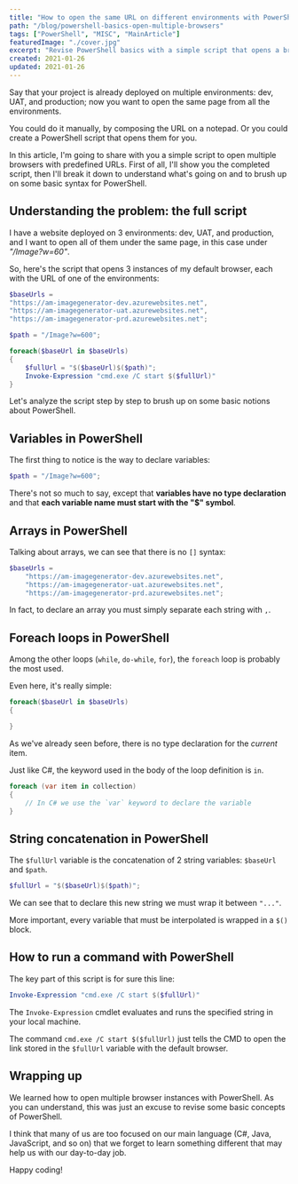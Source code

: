 ```yaml
---
title: "How to open the same URL on different environments with PowerShell"
path: "/blog/powershell-basics-open-multiple-browsers"
tags: ["PowerShell", "MISC", "MainArticle"]
featuredImage: "./cover.jpg"
excerpt: "Revise PowerShell basics with a simple script that opens a browser for each specified URL. We're gonna cover how to declare variables, define arrays, concatenate strings and run CMD commands."
created: 2021-01-26
updated: 2021-01-26
---
```


Say that your project is already deployed on multiple environments: dev, UAT, and production; now you want to open the same page from all the environments.

You could do it manually, by composing the URL on a notepad. Or you could create a PowerShell script that opens them for you.

In this article, I'm going to share with you a simple script to open multiple browsers with predefined URLs. First of all, I'll show you the completed script, then I'll break it down to understand what's going on and to brush up on some basic syntax for PowerShell.

## Understanding the problem: the full script

I have a website deployed on 3 environments: dev, UAT, and production, and I want to open all of them under the same page, in this case under _"/Image?w=60"_.

So, here's the script that opens 3 instances of my default browser, each with the URL of one of the environments:

```powershell
$baseUrls =
"https://am-imagegenerator-dev.azurewebsites.net",
"https://am-imagegenerator-uat.azurewebsites.net",
"https://am-imagegenerator-prd.azurewebsites.net";

$path = "/Image?w=600";

foreach($baseUrl in $baseUrls)
{
    $fullUrl = "$($baseUrl)$($path)";
    Invoke-Expression "cmd.exe /C start $($fullUrl)"
}

```

Let's analyze the script step by step to brush up on some basic notions about PowerShell.

## Variables in PowerShell

The first thing to notice is the way to declare variables:

```powershell
$path = "/Image?w=600";
```

There's not so much to say, except that **variables have no type declaration** and that **each variable name must start with the "$" symbol**.

## Arrays in PowerShell

Talking about arrays, we can see that there is no `[]` syntax:

```powershell
$baseUrls =
    "https://am-imagegenerator-dev.azurewebsites.net",
    "https://am-imagegenerator-uat.azurewebsites.net",
    "https://am-imagegenerator-prd.azurewebsites.net";
```

In fact, to declare an array you must simply separate each string with `,`.

## Foreach loops in PowerShell

Among the other loops (`while`, `do-while`, `for`), the `foreach` loop is probably the most used.

Even here, it's really simple:

```powershell
foreach($baseUrl in $baseUrls)
{

}
```

As we've already seen before, there is no type declaration for the _current_ item.

Just like C#, the keyword used in the body of the loop definition is `in`.

```cs
foreach (var item in collection)
{
    // In C# we use the `var` keyword to declare the variable
}
```

## String concatenation in PowerShell

The `$fullUrl` variable is the concatenation of 2 string variables: `$baseUrl` and `$path`.

```powershell
$fullUrl = "$($baseUrl)$($path)";
```

We can see that to declare this new string we must wrap it between `"..."`.

More important, every variable that must be interpolated is wrapped in a `$()` block.

## How to run a command with PowerShell

The key part of this script is for sure this line:

```powershell
Invoke-Expression "cmd.exe /C start $($fullUrl)"
```

The `Invoke-Expression` cmdlet evaluates and runs the specified string in your local machine.

The command `cmd.exe /C start $($fullUrl)` just tells the CMD to open the link stored in the `$fullUrl` variable with the default browser.

## Wrapping up

We learned how to open multiple browser instances with PowerShell. As you can understand, this was just an excuse to revise some basic concepts of PowerShell.

I think that many of us are too focused on our main language (C#, Java, JavaScript, and so on) that we forget to learn something different that may help us with our day-to-day job.

Happy coding!
